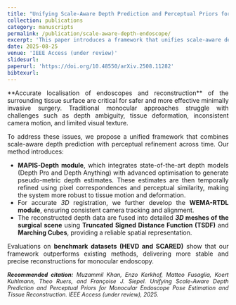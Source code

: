 ```yaml
---
title: "Unifying Scale-Aware Depth Prediction and Perceptual Priors for Monocular Endoscope Pose Estimation and Tissue Reconstruction"
collection: publications
category: manuscripts
permalink: /publication/scale-aware-depth-endoscope/
excerpt: 'This paper introduces a framework that unifies scale-aware depth prediction with perceptual similarity priors for monocular endoscope pose estimation and tissue reconstruction.'
date: 2025-08-25
venue: 'IEEE Access (under review)'
slidesurl: 
paperurl: 'https://doi.org/10.48550/arXiv.2508.11282'
bibtexurl: 
---
```


<div style="text-align:justify; text-justify:inter-word;" markdown="1">
**Accurate localisation of endoscopes and reconstruction** of the surrounding tissue surface are critical for safer and more effective minimally invasive surgery. Traditional monocular approaches struggle with challenges such as depth ambiguity, tissue deformation, inconsistent camera motion, and limited visual texture.

To address these issues, we propose a unified framework that combines scale-aware depth prediction with perceptual refinement across time. Our method introduces:
- **MAPIS-Depth module**, which integrates state-of-the-art depth models (Depth Pro and Depth Anything) with advanced optimisation to generate pseudo-metric depth estimates. These estimates are then temporally refined using pixel correspondences and perceptual similarity, making the system more robust to tissue motion and deformation.
- For accurate _3D_ registration, we further develop the **WEMA-RTDL module**, ensuring consistent camera tracking and alignment.
- The reconstructed depth data are fused into detailed **_3D_ meshes of the surgical scene** using **Truncated Signed Distance Function (TSDF)** and **Marching Cubes**, providing a reliable spatial representation.

Evaluations on **benchmark datasets (HEVD and SCARED)** show that our framework outperforms existing methods, delivering more stable and precise reconstructions for monocular endoscopy.
</div>

<div style="text-align:justify; text-justify:inter-word; margin-top:15px; font-size:0.9em; font-style:italic;">
  <strong>Recommended citation:</strong> Muzammil Khan, Enzo Kerkhof, Matteo Fusaglia, Koert Kuhlmann, Theo Ruers, and Françoise J. Siepel.  
  Unifying Scale-Aware Depth Prediction and Perceptual Priors for Monocular Endoscope Pose Estimation and Tissue Reconstruction.  
  IEEE Access (under review), 2025.
</div>


